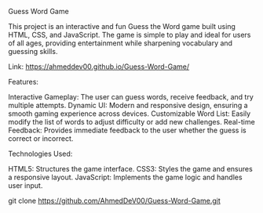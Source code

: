 Guess Word Game

This project is an interactive and fun Guess the Word game built using HTML, CSS, and JavaScript. The game is simple to play and ideal for users of all ages, providing entertainment while sharpening vocabulary and guessing skills.

Link: https://ahmeddev00.github.io/Guess-Word-Game/

Features:

Interactive Gameplay: The user can guess words, receive feedback, and try multiple attempts.
Dynamic UI: Modern and responsive design, ensuring a smooth gaming experience across devices.
Customizable Word List: Easily modify the list of words to adjust difficulty or add new challenges.
Real-time Feedback: Provides immediate feedback to the user whether the guess is correct or incorrect.

Technologies Used:

HTML5: Structures the game interface.
CSS3: Styles the game and ensures a responsive layout.
JavaScript: Implements the game logic and handles user input.

git clone https://github.com/AhmedDeV00/Guess-Word-Game.git
